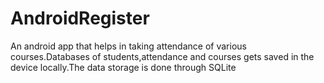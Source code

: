# AndroidRegister
An android app that helps in taking attendance of various courses.Databases of students,attendance and courses gets saved in the device locally.The data storage is done through SQLite
